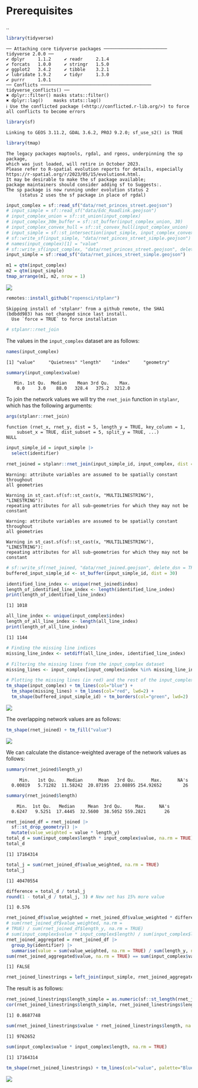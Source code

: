 
# Prerequisites

..

``` r
library(tidyverse)
```

    ── Attaching core tidyverse packages ──────────────────────── tidyverse 2.0.0 ──
    ✔ dplyr     1.1.2     ✔ readr     2.1.4
    ✔ forcats   1.0.0     ✔ stringr   1.5.0
    ✔ ggplot2   3.4.2     ✔ tibble    3.2.1
    ✔ lubridate 1.9.2     ✔ tidyr     1.3.0
    ✔ purrr     1.0.1     
    ── Conflicts ────────────────────────────────────────── tidyverse_conflicts() ──
    ✖ dplyr::filter() masks stats::filter()
    ✖ dplyr::lag()    masks stats::lag()
    ℹ Use the conflicted package (<http://conflicted.r-lib.org/>) to force all conflicts to become errors

``` r
library(sf)
```

    Linking to GEOS 3.11.2, GDAL 3.6.2, PROJ 9.2.0; sf_use_s2() is TRUE

``` r
library(tmap)
```

    The legacy packages maptools, rgdal, and rgeos, underpinning the sp package,
    which was just loaded, will retire in October 2023.
    Please refer to R-spatial evolution reports for details, especially
    https://r-spatial.org/r/2023/05/15/evolution4.html.
    It may be desirable to make the sf package available;
    package maintainers should consider adding sf to Suggests:.
    The sp package is now running under evolution status 2
         (status 2 uses the sf package in place of rgdal)

``` r
input_complex = sf::read_sf("data/rnet_princes_street.geojson")
# input_simple = sf::read_sf("data/Edc_Roadlink.geojson")
# input_complex_union = sf::st_union(input_complex)
# input_complex_30m_buffer = sf::st_buffer(input_complex_union, 30)
# input_complex_convex_hull = sf::st_convex_hull(input_complex_union)
# input_simple = sf::st_intersection(input_simple, input_complex_convex_hull)
# sf::write_sf(input_simple, "data/rnet_pinces_street_simple.geojson")
# names(input_complex)[1] = "value"
# sf::write_sf(input_complex, "data/rnet_princes_street.geojson", delete_dsn = TRUE)
input_simple = sf::read_sf("data/rnet_pinces_street_simple.geojson")
```

``` r
m1 = qtm(input_complex)
m2 = qtm(input_simple)
tmap_arrange(m1, m2, nrow = 1)
```

![](merge_files/figure-commonmark/plotting%20spatial%20data%20using%20the%20tmap-1.png)

``` r
remotes::install_github("ropensci/stplanr")
```

    Skipping install of 'stplanr' from a github remote, the SHA1 (bdbdd983) has not changed since last install.
      Use `force = TRUE` to force installation

``` r
# stplanr::rnet_join
```

The values in the `input_complex` dataset are as follows:

``` r
names(input_complex)
```

    [1] "value"     "Quietness" "length"    "index"     "geometry" 

``` r
summary(input_complex$value)
```

       Min. 1st Qu.  Median    Mean 3rd Qu.    Max. 
        0.0     3.0    88.0   328.4   375.2  3212.0 

To join the network values we will try the `rnet_join` function in
`stplanr`, which has the following arguments:

``` r
args(stplanr::rnet_join)
```

    function (rnet_x, rnet_y, dist = 5, length_y = TRUE, key_column = 1, 
        subset_x = TRUE, dist_subset = 5, split_y = TRUE, ...) 
    NULL

``` r
input_simple_id = input_simple |>
  select(identifier)

rnet_joined = stplanr::rnet_join(input_simple_id, input_complex, dist = 30)
```

    Warning: attribute variables are assumed to be spatially constant throughout
    all geometries

    Warning in st_cast.sf(sf::st_cast(x, "MULTILINESTRING"), "LINESTRING"):
    repeating attributes for all sub-geometries for which they may not be constant

    Warning: attribute variables are assumed to be spatially constant throughout
    all geometries

    Warning in st_cast.sf(sf::st_cast(x, "MULTILINESTRING"), "LINESTRING"):
    repeating attributes for all sub-geometries for which they may not be constant

``` r
# sf::write_sf(rnet_joined, "data/rnet_joined.geojson", delete_dsn = TRUE)
buffered_input_simple_id <- st_buffer(input_simple_id, dist = 30)

identified_line_index <- unique(rnet_joined$index)
length_of_identified_line_index <- length(identified_line_index)
print(length_of_identified_line_index)
```

    [1] 1018

``` r
all_line_index <- unique(input_complex$index)
length_of_all_line_index <- length(all_line_index)
print(length_of_all_line_index)
```

    [1] 1144

``` r
# Finding the missing line indices
missing_line_index <- setdiff(all_line_index, identified_line_index)

# Filtering the missing lines from the input_complex dataset
missing_lines <- input_complex[input_complex$index %in% missing_line_index, ]

# Plotting the missing lines (in red) and the rest of the input_complex dataset (in blue)
tm_shape(input_complex) + tm_lines(col="blue") +
  tm_shape(missing_lines) + tm_lines(col="red", lwd=2) +
  tm_shape(buffered_input_simple_id) + tm_borders(col="green", lwd=2)
```

![](merge_files/figure-commonmark/unnamed-chunk-7-1.png)

The overlapping network values are as follows:

``` r
tm_shape(rnet_joined) + tm_fill("value")
```

![](merge_files/figure-commonmark/overlapping-1.png)

We can calculate the distance-weighted average of the network values as
follows:

``` r
summary(rnet_joined$length_y)
```

         Min.   1st Qu.    Median      Mean   3rd Qu.      Max.      NA's 
      0.00819   5.71282  11.58242  20.87195  23.08895 254.92652        26 

``` r
summary(rnet_joined$length)
```

        Min.  1st Qu.   Median     Mean  3rd Qu.     Max.     NA's 
      0.6247   9.5251  17.4445  32.5600  38.5052 559.2821       26 

``` r
rnet_joined_df = rnet_joined |>
  sf::st_drop_geometry() |>
  mutate(value_weighted = value * length_y)
total_d = sum(input_complex$length * input_complex$value, na.rm = TRUE)
total_d
```

    [1] 17164314

``` r
total_j = sum(rnet_joined_df$value_weighted, na.rm = TRUE)
total_j
```

    [1] 40470554

``` r
difference = total_d / total_j
round(1 - total_d / total_j, 3) # New net has 15% more value
```

    [1] 0.576

``` r
rnet_joined_df$value_weighted = rnet_joined_df$value_weighted * difference
# sum(rnet_joined_df$value_weighted, na.rm = 
# TRUE) / sum(rnet_joined_df$length_y, na.rm = TRUE)
# sum(input_complex$value * input_complex$length) / sum(input_complex$length)
rnet_joined_aggregated = rnet_joined_df |>
  group_by(identifier) |>
  summarise(value = sum(value_weighted, na.rm = TRUE) / sum(length_y, na.rm = TRUE))
sum(rnet_joined_aggregated$value, na.rm = TRUE) == sum(input_complex$value, na.rm = TRUE)
```

    [1] FALSE

``` r
rnet_joined_linestrings = left_join(input_simple, rnet_joined_aggregated, by = "identifier")
```

The result is as follows:

``` r
rnet_joined_linestrings$length_simple = as.numeric(sf::st_length(rnet_joined_linestrings))
cor(rnet_joined_linestrings$length_simple, rnet_joined_linestrings$length)
```

    [1] 0.8687748

``` r
sum(rnet_joined_linestrings$value * rnet_joined_linestrings$length, na.rm = TRUE)
```

    [1] 9762652

``` r
sum(input_complex$value * input_complex$length, na.rm = TRUE)
```

    [1] 17164314

``` r
tm_shape(rnet_joined_linestrings) + tm_lines(col="value", palette="Blues", lwd=2)
```

![](merge_files/figure-commonmark/joined-1.png)
